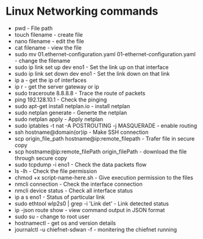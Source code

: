 # Linux Networking commands

* pwd - File path
* touch filename - create file
* nano filename - edit the file
* cat filename - view the file
* sudo mv 01.ethernet-configuration.yaml 01-ethernet-configuration.yaml - change the filename
* sudo ip link set up dev eno1 - Set the link up on that interface
* sudo ip link set down dev eno1 - Set the link down on that link
* ip a - get the ip of interfaces
* ip r - get the server gateway or ip 
* sudo traceroute 8.8.8.8 - Trace the route of packets 
* ping 192.128.10.1 - Check the pinging 
* sudo apt-get install netplan.io - install netplan 
* sudo netplan generate - Generte the netplan 
* sudo netplan apply - Apply netplan 
* sudo iptables -t nat -A POSTROUTING -j MASQUERADE - enable routing 
* ssh hostname@domain(or)ip - Make SSH connection
* scp origin_file_path hostname@ip:remote_filepath - Trafer file in secure copy 
* scp hostname@ip:remote_filePath origin_filePath - download the file through secure copy
* sudo tcpdump -i eno1 - Check the data packets flow
* ls -lh - Check the file permission
* chmod +x script-name-here.sh - Give execution permission to the files
* nmcli connection - Check the interface connection
* nmcli device status - Check all interface status
* ip a s eno1 - Status of particular link
* sudo ethtool wlp2s0 | grep -i 'Link det' - Link detected status
* ip -json route show - view command output in JSON format
* sudo su - change to root user
* hostnamectl - get os and version details
* journalctl -u chiefnet-sdwan -f - monitering the chiefnet running 